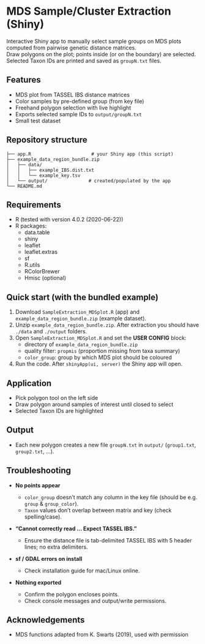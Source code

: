 # MDS Sample/Cluster Extraction (Shiny)

Interactive Shiny app to manually select sample groups on MDS plots computed from pairwise genetic distance matrices.  
Draw polygons on the plot; points inside (or on the boundary) are selected. Selected Taxon IDs are printed and saved as `groupN.txt` files.

## Features
- MDS plot from TASSEL IBS distance matrices  
- Color samples by pre-defined group (from key file)  
- Freehand polygon selection with live highlight  
- Exports selected sample IDs to `output/groupN.txt`  
- Small test dataset  

## Repository structure
```
├── app.R                      # your Shiny app (this script)
├── example_data_region_bundle.zip
│   ├── data/
│   │   ├── example_IBS.dist.txt
│   │   └── example_key.tsv
│   └── output/               # created/populated by the app
└── README.md
```

## Requirements
- R (tested with version 4.0.2 (2020-06-22))  
- R packages:  
  - data.table  
  - shiny  
  - leaflet  
  - leaflet.extras  
  - sf  
  - R.utils  
  - RColorBrewer  
  - Hmisc (optional)  

## Quick start (with the bundled example)
1. Download `SampleExtraction_MDSplot.R` (app) and `example_data_region_bundle.zip` (example dataset).  
2. Unzip `example_data_region_bundle.zip`. After extraction you should have `./data` and `./output` folders.  
3. Open `SampleExtraction_MDSplot.R` and set the **USER CONFIG** block:  
   - directory of `example_data_region_bundle.zip`  
   - quality filter: `propmis` (proportion missing from taxa summary)  
   - `color_group`: group by which MDS plot should be coloured  
4. Run the code. After `shinyApp(ui, server)` the Shiny app will open.  

## Application
- Pick polygon tool on the left side  
- Draw polygon around samples of interest until closed to select  
- Selected Taxon IDs are highlighted  

## Output
- Each new polygon creates a new file `groupN.txt` in `output/` (`group1.txt`, `group2.txt`, …).  

## Troubleshooting
- **No points appear**  
  - `color_group` doesn’t match any column in the key file (should be e.g. `group` & `group_color`).  
  - `Taxon` values don’t overlap between matrix and key (check spelling/case).  

- **“Cannot correctly read … Expect TASSEL IBS.”**  
  - Ensure the distance file is tab-delimited TASSEL IBS with 5 header lines; no extra delimiters.  

- **sf / GDAL errors on install**  
  - Check installation guide for mac/Linux online.  

- **Nothing exported**  
  - Confirm the polygon encloses points.  
  - Check console messages and output/write permissions.  

## Acknowledgements
- MDS functions adapted from K. Swarts (2019), used with permission
